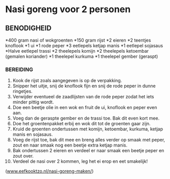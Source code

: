 # Nasi goreng voor 2 personen

[](https://www.google.com/imgres?imgurl=https%3A%2F%2Fwww.mindyourfeed.nl%2Fwp-content%2Fuploads%2F2020%2F08%2Fnasi-goreng-2-2.jpg&imgrefurl=https%3A%2F%2Fwww.mindyourfeed.nl%2Frecepten%2Fdiner%2Findonesische-nasi-goreng%2F&tbnid=YJ0s6MdztDU-MM&vet=12ahUKEwjVra-mm8n6AhVQNuwKHdhdCbQQMygAegUIARDpAQ..i&docid=P0xJPdvic5zfDM&w=690&h=460&q=nasi%20goreng&ved=2ahUKEwjVra-mm8n6AhVQNuwKHdhdCbQQMygAegUIARDpAQ)

## BENODIGHEID

*400 gram nasi of wokgroenten
*150 gram rijst
*2 eieren
*2 teentjes knoflook
*1 ui
*1 rode peper
*3 eetlepels ketjap manis
*1 eetlepel sojasaus
*Halve eetlepel trassi
*2 theelepels komijn
*2 theelepels ketoembar (gemalen koriander)
*1 theelepel kurkuma
*1 theelepel gember (geraspt)

### BEREIDING

1. Kook de rijst zoals aangegeven is op de verpakking.
2. Snipper het uitje, snij de knoflook fijn en snij de rode peper in dunne ringetjes.
3. Verwijder eventueel de zaadlijsten van de rode peper zodat het iets minder pittig wordt.
4. Doe een beetje olie in een wok en fruit de ui, knoflook en peper even aan.
5. Voeg dan de geraspte gember en de trassi toe. Bak dit even kort mee.
6. Doe het groentenpakket erbij en wok dit tot de groenten gaar zijn.
7. Kruid de groenten ondertussen met komijn, ketoembar, kurkuma, ketjap manis en sojasaus.
8. Voeg de rijst toe, bak dit mee en breng alles verder op smaak met peper, zout en naar smaak nog een beetje extra ketjap manis.
9. Bak ondertussen 2 eieren en verdeel er naar smaak een beetje peper en zout over.
10. Verdeel de nasi over 2 kommen, leg het ei erop en eet smakelijk!

(www.eefkooktzo.nl/nasi-goreng-maken/)
